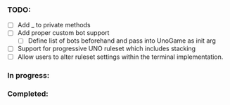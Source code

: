 ### TODO:
- [ ] Add _ to private methods
- [ ] Add proper custom bot support
  - [ ] Define list of bots beforehand and pass into UnoGame as init arg
- [ ] Support for progressive UNO ruleset which includes stacking
- [ ] Allow users to alter ruleset settings within the terminal implementation.

### In progress:

### Completed:
